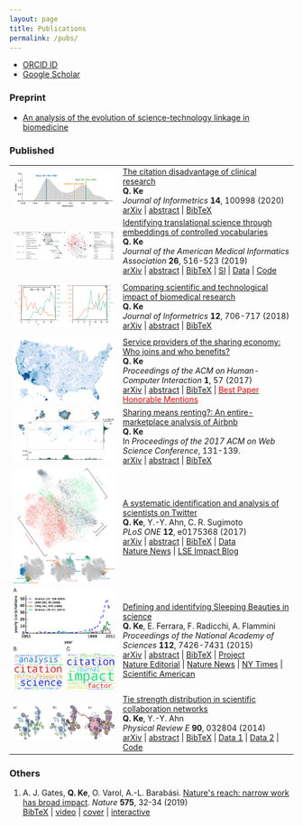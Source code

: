 ```yaml
---
layout: page
title: Publications
permalink: /pubs/
---
```


<script type="text/javascript">
function toggle_visibility(id) {
    var e = document.getElementById(id);
    e.style.display = (e.style.display == 'block') ? 'none' : 'block';
}
</script>

* [ORCID ID](https://orcid.org/0000-0002-2945-5274)
* [Google Scholar](https://scholar.google.com/citations?user=CSKDXt4AAAAJ&hl=en)

### Preprint

* [An analysis of the evolution of science-technology linkage in biomedicine](/assets/pdf/npr_flow.pdf)

### Published

<table>
  <tr>
    <td><img src="/assets/paper-fig/2020lsc.png"/></td>
    <td>
      <a href="https://www.sciencedirect.com/science/article/pii/S1751157719303025">The citation disadvantage of clinical research</a><br>
      <b>Q. Ke</b><br>
      <em>Journal of Informetrics</em> <strong>14</strong>, 100998 (2020)<br>
      <a href="https://arxiv.org/abs/1912.01527">arXiv</a> |
      <a href="javascript:toggle_visibility('2020citationabs')">abstract</a> |
      <a href="javascript:toggle_visibility('2020citationbib')">BibTeX</a>
      <div id="2020citationabs" style="display: none;">
        Biomedical research encompasses diverse types of activities, from basic science (“bench”) to clinical medicine (“bedside”) to bench-to-bedside translational research. It, however, remains unclear whether different types of research receive citations at varying rates. Here we aim to answer this question by using a newly proposed paper-level indicator that quantifies the extent to which a paper is basic science or clinical medicine. Applying this measure to 5 million biomedical papers, we find a systematic citation disadvantage of clinical oriented papers; they tend to garner far fewer citations and are less likely to be hit works than papers oriented towards basic science. At the same time, clinical research has a higher variance in its citation. We also find that the citation difference between basic and clinical research decreases, yet still persists, if longer citation-window is used. Given the increasing adoption of short-term, citation-based bibliometric indicators in funding decisions, the under-cited effect of clinical research may provide disincentives for bio-researchers to venture into the translation of basic scientific discoveries into clinical applications, thus providing explanations of reasons behind the existence of the gap between basic and clinical research that is commented as “valley of death” and the commentary of “extinction” risk of translational researchers. Our work may provide insights to policy-makers on how to evaluate different types of biomedical research.<br>
      </div>
      <div id="2020citationbib" style="display: none;">
        @article{ke-citation-2020,<br>
        author = {Qing Ke},<br>
        title = {The citation disadvantage of clinical research},<br>
        journal = {Journal of Informetrics},<br>
        volume = {14},<br>
        pages = {100998},<br>
        year = {2020},<br>
        doi = {10.1016/j.joi.2019.100998}<br>
        }<br>
      </div>
    </td>
  </tr>

  <tr>
    <td height="100" width="180"><img src="/assets/paper-fig/2019trans.png" /></td>
    <td>
      <a href="https://academic.oup.com/jamia/advance-article/doi/10.1093/jamia/ocy177/5369362?guestAccessKey=5e6a6410-de21-40c8-a620-bea85ad95b1b">Identifying translational science through embeddings of controlled vocabularies</a><br>
      <b>Q. Ke</b><br>
      <em>Journal of the American Medical Informatics Association</em> <strong>26</strong>, 516-523 (2019)<br>
      <a href="https://arxiv.org/abs/1812.10609">arXiv</a> |
      <a href="javascript:toggle_visibility('2018transabs')">abstract</a> |
      <a href="javascript:toggle_visibility('2018transbib')">BibTeX</a> |
      <a href="/assets/pdf/trans_supp.pdf">SI</a> |
      <a href="https://doi.org/10.6084/m9.figshare.11338880.v1">Data</a> |
      <a href="https://github.com/qke/trans-sci">Code</a>
      <br>
      <div id="2018transabs" style="display: none;">
        <strong>Objective:</strong> Translational science aims at "translating" basic scientific discoveries into clinical applications. The identification of translational science has practicality such as evaluating the effectiveness of investments made into large programs like the Clinical and Translational Science Awards. Despite several proposed methods that group publications—the primary unit of research output—into some categories, we still lack a quantitative way to place papers onto the full, continuous spectrum from basic research to clinical medicine. <strong>Methods:</strong> Here we learn vector-representations of controlled vocabularies assigned to MEDLINE papers to obtain a Translational Axis (TA) that points from basic science to clinical medicine. The projected position of a term on the TA, expressed by a continuous quantity, indicates the term's "appliedness." The position of a paper, determined by the average location over its terms, quantifies the degree of its "appliedness," which we term as "level score." <strong>Results:</strong> We validate our method by comparing with previous techniques, showing excellent agreement yet uncovering significant variations of scores of papers in previously defined categories. The measure allows us to characterize the standing of journals, disciplines, and the entire biomedical literature along the basic-applied spectrum. Analysis on large-scale citation network reveals two main findings. First, direct citations mainly occurred between papers with similar scores. Second, shortest paths are more likely ended up with a paper closer to the basic end of the spectrum, regardless of where the starting paper is on the spectrum. <strong>Conclusions:</strong> The proposed method provides a quantitative way to identify translational science.<br>
      </div>
      <div id="2018transbib" style="display: none;">
        @article{ke-trans-2018,<br>
        author = {Qing Ke},<br>
        title = {Identifying translational science through embeddings of controlled vocabularies},<br>
        journal = {Journal of the American Medical Informatics Association},<br>
        volume = {26},<br>
        number = {6},<br>
        pages = {516--523},<br>
        year = {2019},<br>
        doi = {10.1093/jamia/ocy177}<br>
        }<br>
      </div>
    </td>
  </tr>

  <tr>
    <td height="100" width="180"><img src="/assets/paper-fig/2018techimpact.png" /></td>
    <td>
      <a href="https://www.sciencedirect.com/science/article/pii/S1751157718300981">Comparing scientific and technological impact of biomedical research</a><br>
      <b>Q. Ke</b><br>
      <em>Journal of Informetrics</em> <strong>12</strong>, 706-717 (2018)<br>
      <a href="https://arxiv.org/abs/1804.04105">arXiv</a> |
      <a href="javascript:toggle_visibility('2018techimpactabs')">abstract</a> |
      <a href="javascript:toggle_visibility('2018techimpactbib')">BibTeX</a><br>
      <div id="2018techimpactabs" style="display: none;">
        Traditionally, the number of citations that a scholarly paper receives from other papers is used as the proxy of its scientific impact. Yet citations can come from domains outside the scientific community, and one such example is through patented technologies—paper can be cited by patents, achieving technological impact. While the scientific impact of papers has been extensively studied, the technological aspect remains less known in the literature. Here we aim to fill this gap by presenting a comparative study on how 919 thousand biomedical papers are cited by U.S. patents and by other papers over time. We observe a positive correlation between citations from patents and from papers, but there is little overlap between the two domains in either the most cited papers, or papers with the most delayed recognition. We also find that the two types of citations exhibit distinct temporal variations, with patent citations lagging behind paper citations for a median of 6 years for the majority of papers. Our work contributes to the understanding of the technological impact of papers.<br>
      </div>
      <div id="2018techimpactbib" style="display: none;">
        @article{ke-comparison-2018,<br>
        author = {Qing Ke},<br>
        title = {Comparing scientific and technological impact of biomedical research},<br>
        journal = {Journal of Informetrics},<br>
        volume = {12},<br>
        number = {3},<br>
        pages = {706--717},<br>
        year = {2018},<br>
        doi = {10.1016/j.joi.2018.06.010}<br>
        }<br>
      </div>
    </td>
  </tr>

  <tr>
    <td height="100" width="180"><img src="/assets/paper-fig/2017providerentire.png" /></td>
    <td>
      <a href="https://dl.acm.org/citation.cfm?id=3134692">Service providers of the sharing economy: Who joins and who benefits?</a><br>
      <b>Q. Ke</b><br>
      <em>Proceedings of the ACM on Human-Computer Interaction</em> <strong>1</strong>, 57 (2017)<br>
      <a href="https://arxiv.org/abs/1709.07580">arXiv</a> |
      <a href="javascript:toggle_visibility('2017providerabs')">abstract</a> |
      <a href="javascript:toggle_visibility('2017providerbib')">BibTeX</a> |
      <a href="https://medium.com/acm-cscw/announcing-the-best-of-cscw-2018-b98cb91e0f61"><font color="red">Best Paper Honorable Mentions</font></a><br>
      <div id="2017providerabs" style="display: none;">
        Many "sharing economy" platforms, such as Uber and Airbnb, have become increasingly popular, providing consumers with more choices and suppliers a chance to make profit. They, however, have also brought about emerging issues regarding regulation, tax obligation, and impact on urban environment, and have generated heated debates from various interest groups. Empirical studies regarding these issues are limited, partly due to the unavailability of relevant data. Here we aim to understand service providers of the sharing economy, investigating who joins and who benefits, using the Airbnb market in the United States as a case study. We link more than 211 thousand Airbnb listings owned by 188 thousand hosts with demographic, socio-economic status (SES), housing, and tourism characteristics. We show that income and education are consistently the two most influential factors that are linked to the joining of Airbnb, regardless of the form of participation or year. Areas with lower median household income, or higher fraction of residents who have Bachelor's and higher degrees, tend to have more hosts. However, when considering the performance of listings, as measured by number of newly received reviews, we find that income has a positive effect for entire-home listings; listings located in areas with higher median household income tend to have more new reviews. Our findings demonstrate empirically that the disadvantage of SES-disadvantaged areas and the advantage of SES-advantaged areas may be present in the sharing economy.<br>
      </div>
      <div id="2017providerbib" style="display: none;">
        @article{ke-provider-2017,<br>
        author = {Qing Ke},<br>
        title = {Service Providers of the Sharing Economy: Who Joins and Who Benefits?},<br>
        journal = {Proc. ACM Hum.-Comput. Interact.},<br>
        volume = {1},<br>
        number = {CSCW},<br>
        year = {2017},<br>
        pages = {57:1--57:17},<br>
        doi = {10.1145/3134692}<br>
        }<br>
      </div>
    </td>
  </tr>

  <tr>
    <td height="100" width="180"><img src="/assets/paper-fig/2017airbnb.png" /></td>
    <td>
      <a href="http://dl.acm.org/citation.cfm?id=3091504">Sharing means renting?: An entire-marketplace analysis of Airbnb</a><br>
      <b>Q. Ke</b><br>
      In <em>Proceedings of the 2017 ACM on Web Science Conference</em>, 131-139.<br>
      <a href="http://arxiv.org/abs/1701.01645">arXiv</a> |
      <a href="javascript:toggle_visibility('2017airbnbabs')">abstract</a> |
      <a href="javascript:toggle_visibility('2017airbnbbib')">BibTeX</a><br>
      <div id="2017airbnbabs" style="display: none;">
        Airbnb, an online marketplace for accommodations, has experienced a staggering growth accompanied by intense debates and scattered regulations around the world. Current discourses, however, are largely focused on opinions rather than empirical evidences. Here, we aim to bridge this gap by presenting the first large-scale measurement study on Airbnb, using a crawled data set containing 2.3 million listings, 1.3 million hosts, and 19.3 million reviews. We measure several key characteristics at the heart of the ongoing debate and the sharing economy. Among others, we find that Airbnb has reached a global yet heterogeneous coverage. The majority of its listings across many countries are entire homes, suggesting that Airbnb is actually more like a rental marketplace rather than a spare-room sharing platform. Analysis on star-ratings reveals that there is a bias toward positive ratings, amplified by a bias toward using positive words in reviews. The extent of such bias is greater than Yelp reviews, which were already shown to exhibit a positive bias. We investigate a key issue—commercial hosts who own multiple listings on Airbnb—repeatedly discussed in the current debate. We find that their existence is prevalent, they are early-movers towards joining Airbnb, and their listings are disproportionately entire homes and located in the US. Our work advances the current understanding of how Airbnb is being used and may serve as an independent and empirical reference to inform the debate.<br>
      </div>
      <div id="2017airbnbbib" style="display: none;">
        @inproceedings{ke-airbnb-2017,<br>
        author = {Qing Ke},<br>
        title = {``Sharing means renting?: An entire-marketplace analysis of Airbnb''},<br>
        booktitle = {Proceedings of the 2017 ACM on Web Science Conference},<br>
        year = {2017},<br>
        pages = {131--139},<br>
        doi = {10.1145/3091478.3091504}<br>
        }<br>
      </div>
    </td>
  </tr>

  <tr>
    <td height="100" width="180"><img src="/assets/paper-fig/2017scientist.png" /></td>
    <td>
      <a href="https://journals.plos.org/plosone/article?id=10.1371/journal.pone.0175368">A systematic identification and analysis of scientists on Twitter</a><br>
      <b>Q. Ke</b>, Y.-Y. Ahn, C. R. Sugimoto<br>
      <em>PLoS ONE</em> <strong>12</strong>, e0175368 (2017)<br>
      <a href="https://arxiv.org/abs/1608.06229">arXiv</a> |
      <a href="javascript:toggle_visibility('2017scientistabs')">abstract</a> |
      <a href="javascript:toggle_visibility('2017scientistbib')">BibTeX</a> |
      <a href="/projects/twitter-science/twitter-scientist.html">Data</a><br>
      <a href="http://www.nature.com/news/what-all-those-scientists-on-twitter-are-really-doing-1.21873">Nature News</a> |
      <a href="http://blogs.lse.ac.uk/impactofsocialsciences/2017/07/12/scientific-birds-of-a-feather-flock-together-science-communication-on-social-media-rarely-happens-across-or-beyond-disciplinary-boundaries/">LSE Impact Blog</a><br>
      <div id="2017scientistabs" style="display: none;">
        Metrics derived from Twitter and other social media—often referred to as altmetrics—are increasingly used to estimate the broader social impacts of scholarship. Such efforts, however, may produce highly misleading results, as the entities that participate in conversations about science on these platforms are largely unknown. For instance, if altmetric activities are generated mainly by scientists, does it really capture broader social impacts of science? Here we present a systematic approach to identifying and analyzing scientists on Twitter. Our method can identify scientists across many disciplines, without relying on external bibliographic data, and be easily adapted to identify other stakeholder groups in science. We investigate the demographics, sharing behaviors, and interconnectivity of the identified scientists. We find that Twitter has been employed by scholars across the disciplinary spectrum, with an over-representation of social and computer and information scientists; under-representation of mathematical, physical, and life scientists; and a better representation of women compared to scholarly publishing. Analysis of the sharing of URLs reveals a distinct imprint of scholarly sites, yet only a small fraction of shared URLs are science-related. We find an assortative mixing with respect to disciplines in the networks between scientists, suggesting the maintenance of disciplinary walls in social media. Our work contributes to the literature both methodologically and conceptually—we provide new methods for disambiguating and identifying particular actors on social media and describing the behaviors of scientists, thus providing foundational information for the construction and use of indicators on the basis of social media metrics.<br>
      </div>
      <div id="2017scientistbib" style="display: none;">
        @article{ke2017twitter,<br>
        author = {Qing Ke and Yong-Yeol Ahn and Cassidy R. Sugimoto},<br>
        title = {A systematic identification and analysis of scientists on Twitter},<br>
        journal = {PLOS ONE},<br>
        volume = {12},<br>
        number = {4},<br>
        pages = {e0175368},<br>
        year = {2017},<br>
        doi = {journal.pone.0175368}<br>
        }<br>
      </div>
    </td>
  </tr>

  <tr>
    <td height="100" width="180"><img src="/assets/paper-fig/2015beauty.jpg" /></td>
    <td>
      <a href="http://www.pnas.org/content/112/24/7426">Defining and identifying Sleeping Beauties in science</a><br>
      <b>Q. Ke</b>, E. Ferrara, F. Radicchi, A. Flammini<br>
      <em>Proceedings of the National Academy of Sciences</em> <strong>112</strong>, 7426-7431 (2015)<br>
      <a href="https://arxiv.org/abs/1505.06454">arXiv</a> |
      <a href="javascript:toggle_visibility('2015beautyabs')">abstract</a> |
      <a href="javascript:toggle_visibility('2015beautybib')">BibTeX</a> |
      <a href="/projects/beauty/beauty.html">Project</a><br>
      <a href="http://www.nature.com/news/wakey-wakey-1.17617">Nature Editorial</a> |
      <a href="http://www.nature.com/news/sleeping-beauty-papers-slumber-for-decades-1.17615">Nature News</a> |
      <a href="http://www.nytimes.com/2015/05/26/science/einstein-sleeping-beauty-study.html">NY Times</a> |
      <a href="http://www.scientificamerican.com/article/graphic-science-some-of-the-best-science-can-slumber-for-years">Scientific American</a><br>
      <div id="2015beautyabs" style="display: none;">
        A Sleeping Beauty (SB) in science refers to a paper whose importance is not recognized for several years after publication. Its citation history exhibits a long hibernation period followed by a sudden spike of popularity. Previous studies suggest a relative scarcity of SBs. The reliability of this conclusion is, however, heavily dependent on identification methods based on arbitrary threshold parameters for sleeping time and number of citations, applied to small or monodisciplinary bibliographic datasets. Here we present a systematic, large-scale, and multidisciplinary analysis of the SB phenomenon in science. We introduce a parameter-free measure that quantifies the extent to which a specific paper can be considered an SB. We apply our method to 22 million scientific papers published in all disciplines of natural and social sciences over a time span longer than a century. Our results reveal that the SB phenomenon is not exceptional. There is a continuous spectrum of delayed recognition where both the hibernation period and the awakening intensity are taken into account. Although many cases of SBs can be identified by looking at monodisciplinary bibliographic data, the SB phenomenon becomes much more apparent with the analysis of multidisciplinary datasets, where we can observe many examples of papers achieving delayed yet exceptional importance in disciplines different from those where they were originally published. Our analysis emphasizes a complex feature of citation dynamics that so far has received little attention, and also provides empirical evidence against the use of short-term citation metrics in the quantification of scientific impact.<br>
      </div>
      <div id="2015beautybib" style="display: none;">
        @article{ke-beauty-2015,<br>
        author = {Qing Ke and Emilio Ferrara and Filippo Radicchi and Alessandro Flammini},<br>
        title = {Defining and identifying Sleeping Beauties in science},<br>
        journal = {Proceedings of the National Academy of Sciences},<br>
        volume = {112},<br>
        number = {24},<br>
        pages = {7426--7431},<br>
        year = {2015},<br>
        doi = {10.1073/pnas.1424329112}<br>
        }<br>
      </div>
    </td>
  </tr>

  <tr>
    <td height="100" width="180"><img src="/assets/paper-fig/2014tie.png" /></td>
    <td>
      <a href="https://journals.aps.org/pre/abstract/10.1103/PhysRevE.90.032804">Tie strength distribution in scientific collaboration networks</a><br>
      <b>Q. Ke</b>, Y.-Y. Ahn<br>
      <em>Physical Review E</em> <strong>90</strong>, 032804 (2014)<br>
      <a href="https://arxiv.org/abs/1401.5027">arXiv</a> |
      <a href="javascript:toggle_visibility('2014tieabs')">abstract</a> |
      <a href="javascript:toggle_visibility('2014tiebib')">BibTeX</a> |
      <a href="http://www-personal.umich.edu/~mejn/netdata/">Data 1</a> |
      <a href="https://journals.aps.org/datasets">Data 2</a> |
      <a href="https://github.com/qke/sci-colla">Code</a><br>
      <div id="2014tieabs" style="display: none;">
        Science is increasingly dominated by teams. Understanding patterns of scientific collaboration and their impacts on the productivity and evolution of disciplines is crucial to understand scientific processes. Electronic bibliography offers a unique opportunity to map and investigate the nature of scientific collaboration. Recent work have demonstrated a counter-intuitive organizational pattern of scientific collaboration networks: densely interconnected local clusters consist of weak ties, whereas strong ties play the role of connecting different clusters. This pattern contrasts itself from many other types of networks where strong ties form communities while weak ties connect different communities. Although there are many models for collaboration networks, no model reproduces this pattern. In this paper, we present an evolution model of collaboration networks, which reproduces many properties of real-world collaboration networks, including the organization of tie strengths, skewed degree and weight distribution, high clustering and assortative mixing.<br>
      </div>
      <div id="2014tiebib" style="display: none;">
        @article{ke-tie-2014,<br>
        author = {Qing Ke and Yong-Yeol Ahn},<br>
        title = {Tie strength distribution in scientific collaboration networks},<br>
        journal = {Physical Review E},<br>
        volume = {90},<br>
        issue = {3},<br>
        pages = {032804},<br>
        year = {2014},<br>
        doi = {10.1103/PhysRevE.90.032804}<br>
        }<br>
      </div>
    </td>
  </tr>
</table>

### Others

1. A. J. Gates, <b>Q. Ke</b>, O. Varol, A.-L. Barabási. [Nature's reach: narrow work has broad impact](https://doi.org/10.1038/d41586-019-03308-7). <em>Nature</em> <strong>575</strong>, 32-34 (2019)<br>
<a href="javascript:toggle_visibility('2019naturebib')">BibTeX</a> |
<a href="https://www.youtube.com/watch?v=GW4s58u8PZo">video</a> |
<a href="https://www.nature.com/immersive/d42859-019-00121-0/public/pdf/nature-150-cover.pdf">cover</a> |
<a href="https://www.nature.com/immersive/d41586-019-03165-4/index.html">interactive</a>
<div id="2019naturebib" style="display: none;">
        @article{gates-nature-2019,<br>
        author = {Alexander J. Gates and Qing Ke and Onur Varol and Albert-László Barabási},<br>
        title = {Nature's reach: narrow work has broad impact},<br>
        journal = {Nature},<br>
        volume = {575},<br>
        pages = {32--34},<br>
        year = {2019},<br>
        doi = {10.1038/d41586-019-03308-7}<br>
        }<br>
</div>
